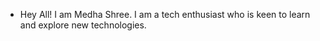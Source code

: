 - Hey All! I am Medha Shree.
I am a tech enthusiast who is keen to learn and explore new technologies.
